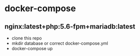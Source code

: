 # docker-compose
## nginx:latest+php:5.6-fpm+mariadb:latest
- clone this repo
- mkdir database or correct docker-compose.yml
- docker-compose up